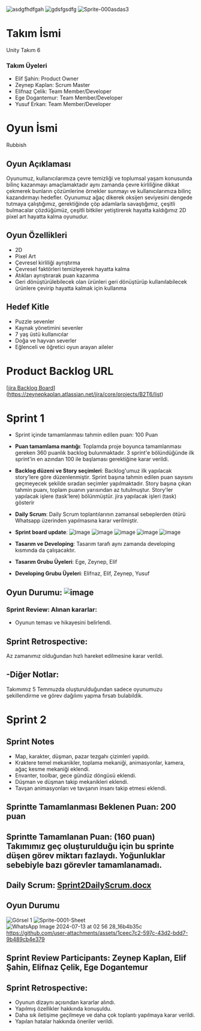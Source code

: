 ![asdgfhdfgah](https://github.com/elifnazcelik/OUABootcamp2024/assets/120333911/15175df1-39e2-45dd-8a86-b870c11ee215) ![gdsfgsdfg](https://github.com/elifnazcelik/OUABootcamp2024/assets/120333911/f603f29e-9574-4dd6-a4a0-dac5e858a1b8) ![Sprite-000asdas3](https://github.com/elifnazcelik/OUABootcamp2024/assets/120333911/87084788-3b66-43e9-a7f8-53ecb70fd1ed)
# Takım İsmi





Unity Takım 6


### Takım Üyeleri
- Elif Şahin: Product Owner
- Zeynep Kaplan: Scrum Master
- Elifnaz Çelik: Team Member/Developer
- Ege Dogantemur: Team Member/Developer
- Yusuf Erkan: Team Member/Developer

# Oyun İsmi
Rubbish

## Oyun Açıklaması
Oyunumuz, kullanıcılarımıza çevre temizliği ve toplumsal yaşam konusunda bilinç kazanmayı amaçlamaktadır aynı zamanda çevre kirliliğine dikkat çekmerek bunların çözümlerine örnekler sunmayı ve kullanıcılarımıza bilinç kazandırmayı hedefler. Oyunumuz ağaç dikerek oksijen seviyesini dengede tutmaya çalıştığımız, gerektiğinde çöp adamlarla savaştığımız, çeşitli bulmacalar çözdüğümüz, çeşitli bitkiler yetiştirerek hayatta kaldığımız 2D pixel art hayatta kalma oyunudur.
## Oyun Özellikleri
- 2D
- Pixel Art
- Çevresel kirliliği ayrıştırma 
- Çevresel faktörleri temizleyerek hayatta kalma
- Atıkları ayrıştırarak puan kazanma
- Geri dönüştürülebilecek olan ürünleri geri dönüştürüp kullanılabilecek ürünlere çevirip hayatta kalmak için kullanma 
## Hedef Kitle
- Puzzle sevenler
- Kaynak yönetimini sevenler
- 7 yaş üstü kullanıcılar
- Doğa ve hayvan severler
- Eğlenceli ve öğretici oyun arayan aileler
# Product Backlog URL
[[jira Backlog Board](https://zeynepkaplan.atlassian.net/jira/core/projects/B2T6/list?filter=updatedDate%20%3E%3D%20-1w&hideDone=false)](https://zeynepkaplan.atlassian.net/jira/core/projects/B2T6/list)

# Sprint 1

- Sprint içinde tamamlanması tahmin edilen puan: 100 Puan

- **Puan tamamlama mantığı**: Toplamda proje boyunca tamamlanması gereken 360 puanlık backlog bulunmaktadır. 3 sprint'e bölündüğünde ilk sprint'in en azından 100 ile başlaması gerektiğine karar verildi.

- **Backlog düzeni ve Story seçimleri**: Backlog'umuz ilk yapılacak story'lere göre düzenlenmiştir. Sprint başına tahmin edilen puan sayısını geçmeyecek şekilde sıradan seçimler yapılmaktadır. Story başına çıkan tahmin puanı, toplam puanın yarısından az tutulmuştur.
Story'ler yapılacak işlere (task'lere) bölünmüştür. jira yapılacak işleri (task) gösterir

- **Daily Scrum**: Daily Scrum toplantılarının zamansal sebeplerden ötürü Whatsapp üzerinden yapılmasına karar verilmiştir.
- **Sprint board update**: 
![image](https://github.com/elifnazcelik/OUABootcamp2024/assets/117751053/e59bd3cf-8891-46b0-b6a6-7ffe5ac61948)
![image](https://github.com/elifnazcelik/OUABootcamp2024/assets/117751053/e5ea93bd-a5a0-4398-a57d-bb31eabbf1be)
![image](https://github.com/elifnazcelik/OUABootcamp2024/assets/117751053/fb6d078d-2ebf-44e8-b6f0-486946d4fbe5)
![image](https://github.com/elifnazcelik/OUABootcamp2024/assets/117751053/51a9e359-c73a-401e-a299-2ce44c41d9ae)
![image](https://github.com/elifnazcelik/OUABootcamp2024/assets/117751053/b5c094ae-4c34-47b8-a7fa-6af62757184f)

- **Tasarım ve Developing**: Tasarım tarafı aynı zamanda developing kısmında da çalışacaktır.
- **Tasarım Grubu Üyeleri**: Ege, Zeynep, Elif
- **Developing Grubu Üyeleri**: Elifnaz, Elif, Zeynep, Yusuf




## **Oyun Durumu**: ![image](https://github.com/elifnazcelik/OUABootcamp2024/assets/117751053/657ed4ca-695b-4c18-8b08-503b41421c35)



### Sprint Review: Alınan kararlar: 
- Oyunun teması ve hikayesini belirlendi.
## Sprint Retrospective:
Az zamanımız olduğundan hızlı hareket edilmesine karar verildi.

## -Diğer Notlar:

  Takımımız 5 Temmuzda oluşturulduğundan sadece oyunumuzu şekillendirme ve görev dağılımı yapma fırsatı bulabildik.

# Sprint 2
## Sprint Notes
- Map, karakter, düşman, pazar tezgahı çizimleri yapıldı.
- Kraktere temel mekanikler, toplama mekaniği, animasyonlar, kamera, ağaç kesme mekaniği eklendi.
- Envanter, toolbar, gece gündüz döngüsü eklendi.
- Düşman ve düşman takip mekanikleri eklendi.
- Tavşan animasyonları ve tavşanın insanı takip etmesi eklendi.

## **Sprintte Tamamlanması Beklenen Puan**: 200 puan

## **Sprintte Tamamlanan Puan**: (160 puan) Takımımız geç oluşturulduğu için bu sprinte düşen görev miktarı fazlaydı. Yoğunluklar sebebiyle bazı görevler tamamlanamadı.

## **Daily Scrum**: [Sprint2DailyScrum.docx](https://github.com/user-attachments/files/16324994/Sprint2DailyScrum.docx)

## Oyun Durumu
![Görsel 1](https://github.com/user-attachments/assets/909fd2ed-3fed-4726-9a34-50614e32289a)
![Sprite-0001-Sheet](https://github.com/user-attachments/assets/bf543f86-879d-416e-98f6-e82a6122e2b0)
![WhatsApp Image 2024-07-13 at 02 56 28_16b4b35c](https://github.com/user-attachments/assets/a55e4753-efa7-48f1-b85d-4a8a22827bc6)
https://github.com/user-attachments/assets/1ceec7c2-597c-43d2-bdd7-9b489cb4e379



## **Sprint Review Participants**: Zeynep Kaplan, Elif Şahin, Elifnaz Çelik, Ege Dogantemur

## Sprint Retrospective: 
- Oyunun dizaynı açısından kararlar alındı.
- Yapılmış özellikler hakkında konuşuldu.
- Daha sık iletişime geçilmeye ve daha çok toplantı yapılmaya karar verildi.
- Yapılan hatalar hakkında öneriler verildi.

